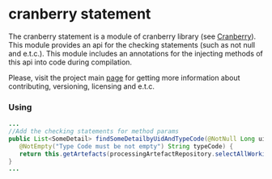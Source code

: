 # cranberry statement

The cranberry statement is a module of cranberry library (see [Cranberry](../README.md)). This module provides an api for the checking statements (such as not null and e.t.c.). This module includes an annotations for the injecting methods of this api into code during compilation.

Please, visit the project main [page](../README.md) for getting more information about contributing, versioning, licensing and e.t.c.

### Using

 ```java
 ...
//Add the checking statements for method params
public List<SomeDetail> findSomeDetailbyUidAndTypeCode(@NotNull Long uid, 
    @NotEmpty("Type Code must be not empty") String typeCode) {
    return this.getArtefacts(processingArtefactRepository.selectAllWorkingForSurvey(uidSurvey, typeCode));
}
...
 ```